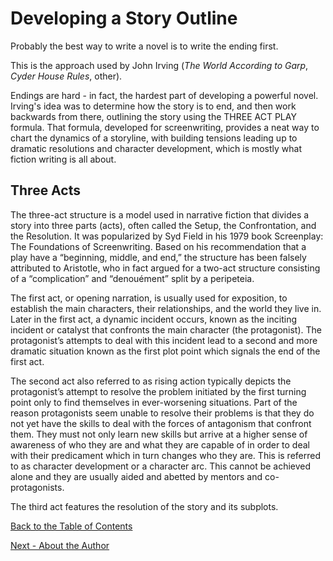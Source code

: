 # Developing a Story Outline

Probably the best way to write a novel is to write the ending first.

This is the approach used by John Irving (*The World According to Garp*, *Cyder House Rules*, other).

Endings are hard - in fact, the hardest part of developing a powerful novel. Irving's idea was to determine how the story is to end, and then work backwards from there, outlining the story using the THREE ACT PLAY formula. That formula, developed for screenwriting, provides a neat way to chart the dynamics of a storyline, with building tensions leading up to dramatic resolutions and character development, which is mostly what fiction writing is all about.

## Three Acts

The three-act structure is a model used in narrative fiction that divides a story into three parts (acts), often called the Setup, the Confrontation, and the Resolution. It was popularized by Syd Field in his 1979 book Screenplay: The Foundations of Screenwriting. Based on his recommendation that a play have a “beginning, middle, and end,” the structure has been falsely attributed to Aristotle, who in fact argued for a two-act structure consisting of a “complication” and “denouément” split by a peripeteia.

The first act, or opening narration, is usually used for exposition, to establish the main characters, their relationships, and the world they live in. Later in the first act, a dynamic incident occurs, known as the inciting incident or catalyst that confronts the main character (the protagonist). The protagonist’s attempts to deal with this incident lead to a second and more dramatic situation known as the first plot point which signals the end of the first act.

The second act also referred to as rising action typically depicts the protagonist’s attempt to resolve the problem initiated by the first turning point only to find themselves in ever-worsening situations. Part of the reason protagonists seem unable to resolve their problems is that they do not yet have the skills to deal with the forces of antagonism that confront them. They must not only learn new skills but arrive at a higher sense of awareness of who they are and what they are capable of in order to deal with their predicament which in turn changes who they are. This is referred to as character development or a character arc. This cannot be achieved alone and they are usually aided and abetted by mentors and co-protagonists.

The third act features the resolution of the story and its subplots.


[Back to the Table of Contents](/../../index.md)

[Next - About the Author](/AbouttheAuthor.md)
